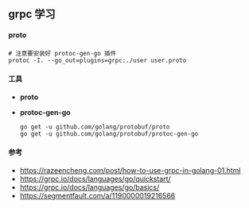## grpc 学习

#### proto

```
# 注意要安装好 protoc-gen-go 插件
protoc -I. --go_out=plugins=grpc:./user user.proto
```

#### 工具

- **proto** 
- **protoc-gen-go**

    ```
    go get -u github.com/golang/protobuf/proto
    go get -u github.com/golang/protobuf/protoc-gen-go
    ```

#### 参考

- https://razeencheng.com/post/how-to-use-grpc-in-golang-01.html
- https://grpc.io/docs/languages/go/quickstart/
- https://grpc.io/docs/languages/go/basics/
- https://segmentfault.com/a/1190000019216566